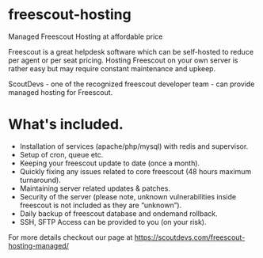 # freescout-hosting
Managed Freescout Hosting at affordable price

Freescout is a great helpdesk software which can be self-hosted to reduce per agent or per seat pricing. Hosting Freescout on your own server is rather easy but may require constant maintenance and upkeep. 

ScoutDevs - one of the recognized freescout developer team - can provide managed hosting for Freescout.

# What's included.

- Installation of services (apache/php/mysql) with redis and supervisor.
- Setup of cron, queue etc.
- Keeping your freescout update to date (once a month).
- Quickly fixing any issues related to core freescout (48 hours maximum turnaround).
- Maintaining server related updates & patches.
- Security of the server (please note, unknown vulnerabilities inside freescout is not included as they are “unknown”).
- Daily backup of freescout database and ondemand rollback.
- SSH, SFTP Access can be provided to you (on your risk).

For more details checkout our page at https://scoutdevs.com/freescout-hosting-managed/
